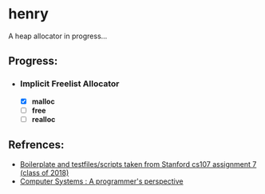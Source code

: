 # henry
A heap allocator in progress...  


## Progress:
- ### Implicit Freelist Allocator
  - [x] **malloc**
  - [ ] **free**
  - [ ] **realloc** 

## Refrences:
- [Boilerplate and testfiles/scripts taken from Stanford cs107 assignment 7 (class of 2018)](https://web.stanford.edu/class/archive/cs/cs107/cs107.1186/assign7/)
- [Computer Systems : A programmer's perspective](https://csapp.cs.cmu.edu/)
